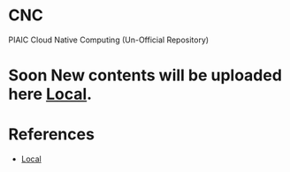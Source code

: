 # CNC
PIAIC Cloud Native Computing (Un-Official Repository)

# Soon New contents will be uploaded here [Local](https://www.youtube.com/channel/UCgp0OKR18dEOEFxb7Af4guw/featured).

# References

- [Local](https://www.youtube.com/channel/UCgp0OKR18dEOEFxb7Af4guw/featured)
